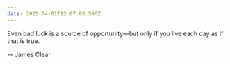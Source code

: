```yaml
---
date: 2025-04-01T12:07:03.596Z
---
```


Even bad luck is a source of opportunity—but only if you live each day as if that is true.

-- James Clear